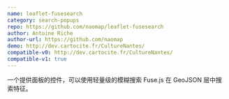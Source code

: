 ```yaml
---
name: leaflet-fusesearch
category: search-popups
repo: https://github.com/naomap/leaflet-fusesearch
author: Antoine Riche
author-url: https://github.com/naomap
demo: http://dev.cartocite.fr/CultureNantes/
compatible-v0: http://dev.cartocite.fr/CultureNantes/
compatible-v1: true
---
```


一个提供面板的控件，可以使用轻量级的模糊搜索 Fuse.js 在 GeoJSON 层中搜索特征。
